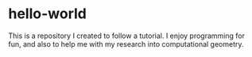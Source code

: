 # hello-world
This is a repository I created to follow a tutorial.
I enjoy programming for fun, and also to help me with my research into computational geometry.
